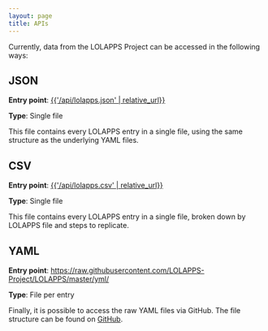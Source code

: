 ```yaml
---
layout: page
title: APIs
---
```


Currently, data from the LOLAPPS Project can be accessed in the following ways:

## JSON
**Entry point**: <a href="{{'/api/lolapps.json' | relative_url }}">{{'/api/lolapps.json' | relative_url}}</a>

**Type**: Single file

This file contains every LOLAPPS entry in a single file, using the same structure as the underlying YAML files.

## CSV
**Entry point**: <a href="{{'/api/lolapps.csv' | relative_url }}">{{'/api/lolapps.csv' | relative_url}}</a>

**Type**: Single file

This file contains every LOLAPPS entry in a single file, broken down by LOLAPPS file and steps to replicate.

## YAML
**Entry point**: <a href="https://raw.githubusercontent.com/LOLAPPS-Project/LOLAPPS/master/yml/">https://raw.githubusercontent.com/LOLAPPS-Project/LOLAPPS/master/yml/</a>

**Type**: File per entry

Finally, it is possible to access the raw YAML files via GitHub. The file structure can be found on <a href="https://github.com/LOLAPPS-Project/LOLAPPS/tree/master/yml">GitHub</a>.
